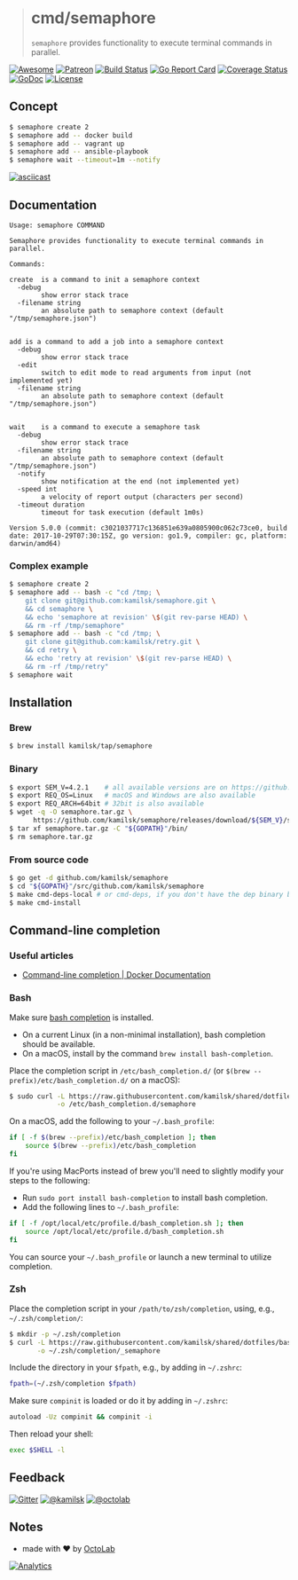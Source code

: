 > # cmd/semaphore
>
> `semaphore` provides functionality to execute terminal commands in parallel.

[![Awesome](https://cdn.rawgit.com/sindresorhus/awesome/d7305f38d29fed78fa85652e3a63e154dd8e8829/media/badge.svg)](https://github.com/avelino/awesome-go#goroutines)
[![Patreon](https://img.shields.io/badge/patreon-donate-orange.svg)](https://www.patreon.com/octolab)
[![Build Status](https://travis-ci.org/kamilsk/semaphore.svg?branch=master)](https://travis-ci.org/kamilsk/semaphore)
[![Go Report Card](https://goreportcard.com/badge/github.com/kamilsk/semaphore)](https://goreportcard.com/report/github.com/kamilsk/semaphore)
[![Coverage Status](https://coveralls.io/repos/github/kamilsk/semaphore/badge.svg)](https://coveralls.io/github/kamilsk/semaphore)
[![GoDoc](https://godoc.org/github.com/kamilsk/semaphore?status.svg)](https://godoc.org/github.com/kamilsk/semaphore)
[![License](https://img.shields.io/github/license/mashape/apistatus.svg?maxAge=2592000)](../../LICENSE)

## Concept

```bash
$ semaphore create 2
$ semaphore add -- docker build
$ semaphore add -- vagrant up
$ semaphore add -- ansible-playbook
$ semaphore wait --timeout=1m --notify
```

[![asciicast](https://asciinema.org/a/135943.png)](https://asciinema.org/a/135943)

## Documentation

```
Usage: semaphore COMMAND

Semaphore provides functionality to execute terminal commands in parallel.

Commands:

create	is a command to init a semaphore context
  -debug
    	show error stack trace
  -filename string
    	an absolute path to semaphore context (default "/tmp/semaphore.json")


add	is a command to add a job into a semaphore context
  -debug
    	show error stack trace
  -edit
    	switch to edit mode to read arguments from input (not implemented yet)
  -filename string
    	an absolute path to semaphore context (default "/tmp/semaphore.json")


wait	is a command to execute a semaphore task
  -debug
    	show error stack trace
  -filename string
    	an absolute path to semaphore context (default "/tmp/semaphore.json")
  -notify
    	show notification at the end (not implemented yet)
  -speed int
    	a velocity of report output (characters per second)
  -timeout duration
    	timeout for task execution (default 1m0s)

Version 5.0.0 (commit: c3021037717c136851e639a0805900c062c73ce0, build date: 2017-10-29T07:30:15Z, go version: go1.9, compiler: gc, platform: darwin/amd64)
```

### Complex example

```bash
$ semaphore create 2
$ semaphore add -- bash -c "cd /tmp; \
    git clone git@github.com:kamilsk/semaphore.git \
    && cd semaphore \
    && echo 'semaphore at revision' \$(git rev-parse HEAD) \
    && rm -rf /tmp/semaphore"
$ semaphore add -- bash -c "cd /tmp; \
    git clone git@github.com:kamilsk/retry.git \
    && cd retry \
    && echo 'retry at revision' \$(git rev-parse HEAD) \
    && rm -rf /tmp/retry"
$ semaphore wait
```

## Installation

### Brew

```bash
$ brew install kamilsk/tap/semaphore
```

### Binary

```bash
$ export SEM_V=4.2.1    # all available versions are on https://github.com/kamilsk/semaphore/releases
$ export REQ_OS=Linux   # macOS and Windows are also available
$ export REQ_ARCH=64bit # 32bit is also available
$ wget -q -O semaphore.tar.gz \
      https://github.com/kamilsk/semaphore/releases/download/${SEM_V}/semaphore_${SEM_V}_${REQ_OS}-${REQ_ARCH}.tar.gz
$ tar xf semaphore.tar.gz -C "${GOPATH}"/bin/
$ rm semaphore.tar.gz
```

### From source code

```bash
$ go get -d github.com/kamilsk/semaphore
$ cd "${GOPATH}"/src/github.com/kamilsk/semaphore
$ make cmd-deps-local # or cmd-deps, if you don't have the dep binary but have the docker
$ make cmd-install
```

## Command-line completion

### Useful articles

- [Command-line completion | Docker Documentation](https://docs.docker.com/compose/completion/)

### Bash

Make sure [bash completion](https://github.com/scop/bash-completion) is installed.

- On a current Linux (in a non-minimal installation), bash completion should be available.
- On a macOS, install by the command `brew install bash-completion`.

Place the completion script in `/etc/bash_completion.d/` (or `$(brew --prefix)/etc/bash_completion.d/` on a macOS):

```bash
$ sudo curl -L https://raw.githubusercontent.com/kamilsk/shared/dotfiles/bash_completion.d/semaphore.sh \
            -o /etc/bash_completion.d/semaphore
```

On a macOS, add the following to your `~/.bash_profile`:

```bash
if [ -f $(brew --prefix)/etc/bash_completion ]; then
    source $(brew --prefix)/etc/bash_completion
fi
```

If you're using MacPorts instead of brew you'll need to slightly modify your steps to the following:

- Run `sudo port install bash-completion` to install bash completion.
- Add the following lines to `~/.bash_profile`:
```bash
if [ -f /opt/local/etc/profile.d/bash_completion.sh ]; then
    source /opt/local/etc/profile.d/bash_completion.sh
fi
```

You can source your `~/.bash_profile` or launch a new terminal to utilize completion.

### Zsh

Place the completion script in your `/path/to/zsh/completion`, using, e.g., `~/.zsh/completion/`:

```bash
$ mkdir -p ~/.zsh/completion
$ curl -L https://raw.githubusercontent.com/kamilsk/shared/dotfiles/bash_completion.d/semaphore.zsh \
       -o ~/.zsh/completion/_semaphore
```

Include the directory in your `$fpath`, e.g., by adding in `~/.zshrc`:

```bash
fpath=(~/.zsh/completion $fpath)
```

Make sure `compinit` is loaded or do it by adding in `~/.zshrc`:

```bash
autoload -Uz compinit && compinit -i
```

Then reload your shell:

```bash
exec $SHELL -l
```

## Feedback

[![Gitter](https://badges.gitter.im/Join%20Chat.svg)](https://gitter.im/kamilsk/semaphore)
[![@kamilsk](https://img.shields.io/badge/author-%40kamilsk-blue.svg)](https://twitter.com/ikamilsk)
[![@octolab](https://img.shields.io/badge/sponsor-%40octolab-blue.svg)](https://twitter.com/octolab_inc)

## Notes

- made with ❤️ by [OctoLab](https://www.octolab.org/)

[![Analytics](https://ga-beacon.appspot.com/UA-109817251-2/semaphore/cmd)](https://github.com/igrigorik/ga-beacon)
